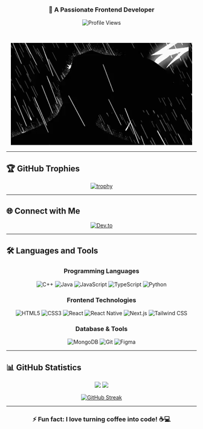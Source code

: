 <div align="center">
  
### 🚀 A Passionate Frontend Developer

![Profile Views](https://komarev.com/ghpvc/?username=opadasaleh&label=Profile%20views&color=0e75b6&style=flat)

<br/>

![React Animation](https://github.com/opadasaleh/opadasaleh/blob/main/GIF%20by%20Adult%20Swim.gif?raw=true)

</div>

---

## 🏆 GitHub Trophies

<div align="center">
  
[![trophy](https://github-profile-trophy.vercel.app/?username=opadasaleh&theme=onedark&column=7)](https://github.com/ryo-ma/github-profile-trophy)

</div>

---

## 🌐 Connect with Me

<div align="center">
  
[![Dev.to](https://img.shields.io/badge/Dev.to-0A0A0A?style=for-the-badge&logo=dev.to&logoColor=white)](https://dev.to/opadasaleh)

</div>

---

## 🛠️ Languages and Tools

<div align="center">

### Programming Languages

![C++](https://img.shields.io/badge/C++-00599C?style=for-the-badge&logo=c%2B%2B&logoColor=white)
![Java](https://img.shields.io/badge/Java-ED8B00?style=for-the-badge&logo=java&logoColor=white)
![JavaScript](https://img.shields.io/badge/JavaScript-F7DF1E?style=for-the-badge&logo=javascript&logoColor=black)
![TypeScript](https://img.shields.io/badge/TypeScript-007ACC?style=for-the-badge&logo=typescript&logoColor=white)
![Python](https://img.shields.io/badge/Python-3776AB?style=for-the-badge&logo=python&logoColor=white)

### Frontend Technologies

![HTML5](https://img.shields.io/badge/HTML5-E34F26?style=for-the-badge&logo=html5&logoColor=white)
![CSS3](https://img.shields.io/badge/CSS3-1572B6?style=for-the-badge&logo=css3&logoColor=white)
![React](https://img.shields.io/badge/React-20232A?style=for-the-badge&logo=react&logoColor=61DAFB)
![React Native](https://img.shields.io/badge/React_Native-20232A?style=for-the-badge&logo=react&logoColor=61DAFB)
![Next.js](https://img.shields.io/badge/Next.js-000000?style=for-the-badge&logo=next.js&logoColor=white)
![Tailwind CSS](https://img.shields.io/badge/Tailwind_CSS-38B2AC?style=for-the-badge&logo=tailwind-css&logoColor=white)

### Database & Tools

![MongoDB](https://img.shields.io/badge/MongoDB-4EA94B?style=for-the-badge&logo=mongodb&logoColor=white)
![Git](https://img.shields.io/badge/Git-F05032?style=for-the-badge&logo=git&logoColor=white)
![Figma](https://img.shields.io/badge/Figma-F24E1E?style=for-the-badge&logo=figma&logoColor=white)

</div>

---

## 📊 GitHub Statistics

<div align="center">
  
<img height="180em" src="https://github-readme-stats.vercel.app/api?username=opadasaleh&show_icons=true&theme=dark&include_all_commits=true&count_private=true"/>
<img height="180em" src="https://github-readme-stats.vercel.app/api/top-langs/?username=opadasaleh&layout=compact&langs_count=7&theme=dark"/>

</div>

<div align="center">
  
[![GitHub Streak](https://github-readme-streak-stats.herokuapp.com/?user=opadasaleh&theme=dark&background=000000&ring=00FF00&fire=00FF00&currStreakLabel=00FF00)](https://git.io/streak-stats)

</div>

---

<div align="center">
  
### ⚡ Fun fact: I love turning coffee into code! ☕️💻

</div>
